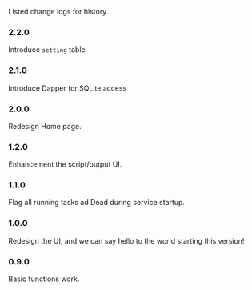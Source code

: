 Listed change logs for history.

### 2.2.0

Introduce `setting` table

### 2.1.0

Introduce Dapper for SQLite access

### 2.0.0

Redesign Home page.

### 1.2.0

Enhancement the script/output UI.

### 1.1.0

Flag all running tasks ad Dead during service startup.

### 1.0.0

Redesign the UI, and we can say hello to the world starting this version!

### 0.9.0

Basic functions work.